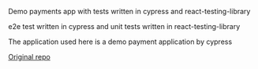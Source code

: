 
Demo payments app with tests written in cypress and react-testing-library

e2e test written in cypress and unit tests written in react-testing-library

The application used here is a demo payment application by cypress

<a href="https://github.com/cypress-io/cypress-realworld-app">Original repo</a>
